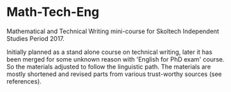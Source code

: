 # Math-Tech-Eng
Mathematical and Technical Writing mini-course for Skoltech Independent Studies Period 2017.

Initially planned as a stand alone course on technical writing, later it has been merged for some unknown reason with 'English for PhD exam' course. So the materials adjusted to follow the linguistic path. The materials are mostly shortened and revised parts from various trust-worthy sources (see references).
